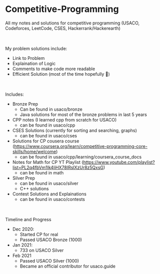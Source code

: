# Competitive-Programming
All my notes and solutions for competitive programming (USACO, Codeforces, LeetCode, CSES, Hackerrank/Hackerearth) 

<br> <br> My problem solutions include:
- Link to Problem
- Explaination of Logic
- Comments to make code more readable
- Efficient Solution (most of the time hopefully :pray:)

<br> <br> Includes:
- Bronze Prep
  - Can be found in usaco/bronze
  - Java solutions for most of the bronze problems in last 5 years
- CPP notes (I learned cpp from scratch for USACO)
   - can be found in usaco/cpp
- CSES Solutions (currently for sorting and searching, graphs)
  - can be found in usaco/cses
- Solutions for CP cousera course (https://www.coursera.org/learn/competitive-programming-core-skills/home/welcome)
  - can be found in usaco/cpp/learning/coursera_course_docs
- Notes for Math for CP YT Playlist (https://www.youtube.com/playlist?list=PL2q4fbVm1Ik4liHX78IRslXzUr8z5QxsG)
  - can be found in math
- Silver Prep
  - can be found in usaco/silver
  - C++ solutions 
- Contest Solutions and Explainations
  - can be found in usaco/contests

<br> <br> Timeline and Progress
- Dec 2020:
  - Started CP for real
  - Passed USACO Bronze (1000)
- Jan 2021:
  - 733 on USACO Silver
- Feb 2021
  - Passed USACO Silver (1000)
  - Became an official contributor for usaco.guide
